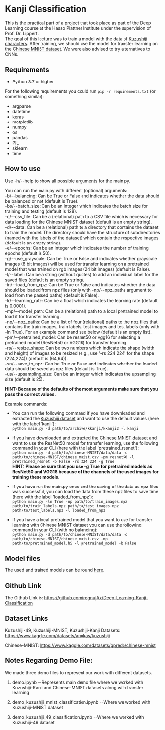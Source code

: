 # Kanji Classification

This is the practical part of a project that took place as part of the Deep Learning course at the Hasso Plattner Institute under the supervision of Prof. Dr. Lippert.<br />
The goal of this lecture was to train a model with the data of [Kuzushiji characters](https://www.kaggle.com/datasets/anokas/kuzushiji). After training, we should use the model for transfer learning on the [Chinese MNIST dataset](https://www.kaggle.com/datasets/gpreda/chinese-mnist). We were also advised to try alternatives to CNNs.

## Requirements

- Python 3.7 or higher

For the following requirements you could run ```pip -r requirements.txt``` (or something similar):
- argparse
- datetime
- keras
- matplotlib
- numpy
- os
- pandas
- PIL
- sklearn
- time

## How to use

Use -h/--help to show all possible arguments for the main.py.

You can run the main.py with different (optional) arguments:<br />
-b/--balancing: Can be True or False and indicates whether the data should be balanced or not (default is True).<br />
-bs/--batch_size: Can be an integer which indicates the batch size for training and testing (default is 128).<br />
-c/--csv_file: Can be a (relational) path to a CSV file which is necessary for data loading for the Chinese MNIST dataset (default is an empty string).<br />
-d/--data: Can be a (relational) path to a directory that contains the dataset to train the model. The directory should have the structure of subdirectories (named with the labels of the dataset) which contain the respective images (default is an empty string).<br />
-e/--epochs: Can be an integer which indicates the number of training epochs (default is 50).<br />
-g/--use_grayscale: Can be True or False and indicates whether grayscale images (8 bit images) will be used for transfer learning on a pretrained model that was trained on rgb images (24 bit images) (default is False).<br />
-l/--label: Can be a string (without quotes) to add an individual label for the saved files (default is an empty string).<br />
-ln/--load_from_npz: Can be True or False and indicates whether the data should be loaded from npz files (only with -np/--npz_paths argument to load from the passed paths) (default is False).<br />
-lr/--learning_rate: Can be a float which indicates the learning rate (default is 0.0001).<br />
-mp/--model_path: Can be a (relational) path to a local pretrained model to load it for transfer learning.<br />
-np/--npz_paths: Can be a list of four (relational) paths to the npz files that contains the train images, train labels, test images and test labels (only with -ln True). For an example command see below (default is an empty list).<br />
-pm/--pretrained_model: Can be resnet50 or vgg16 for selecting a pretrained model (ResNet50 or VGG16) for transfer learning.<br />
-rs/--resize_shape: Can be two numbers which indicate the shape (width and height) of images to be resized (e.g., use \'-rs 224 224\' for the shape (224,224)) (default is (64,64)).<br />
-sn/--save_to_npz: Can be True or False and indicates whether the loaded data should be saved as npz files (default is True).<br />
-us/--upsampling_size: Can be an integer which indicates the upsampling size (default is 25).

**HINT: Because of the defaults of the most arguments make sure that you pass the correct values.**

Example commands:
- You can run the following command if you have downloaded and extracted the [Kuzushiji dataset](https://www.kaggle.com/datasets/anokas/kuzushiji) and want to use the default values (here with the label \'kanji\'):<br />
```python main.py -d path/to/archive/kkanji/kkanji2 -l kanji```

- If you have downloaded and extracted the [Chinese MNIST dataset](https://www.kaggle.com/datasets/gpreda/chinese-mnist) and want to use the ResNet50 model for transfer learning, use the following command in your CLI (here with the label \'pretrained_resnet\'):<br />
```python main.py -d path/to/chinese-MNIST/data/data -c path/to/chinese-MNIST/chinese_mnist.csv -pm resnet50 -l pretrained_resnet -b False -rs 224 224 -g True```<br />
**HINT: Please be sure that you use -g True for pretrained models as ResNet50 and VGG16 because of the channels of the used images for training these models.**

- If you have run the main.py once and the saving of the data as npz files was successful, you can load the data from these npz files to save time (here with the label \'loaded_from_npz\'):<br />
```python main.py -ln True -np path/to/train_images.npz path/to/train_labels.npz path/to/test_images.npz path/to/test_labels.npz -l loaded_from_npz```

- If you have a local pretrained model that you want to use for transfer learning with  [Chinese MNIST dataset](https://www.kaggle.com/datasets/gpreda/chinese-mnist) you can use the following command in your CLI (with no balancing):<br />
```python main.py -d path/to/chinese-MNIST/data/data -c path/to/chinese-MNIST/chinese_mnist.csv -mp path/to/pretrained_model.h5 -l pretrained_model -b False```

## Model files

The used and trained models can be found [here](https://drive.google.com/drive/folders/1EqbCbd32bO3biHrdts9aO1wVDTHMXmib?usp=sharing).

## Github Link

The Github Link is: https://github.com/regnujAx/Deep-Learning-Kanji-Classification

## Dataset Links

Kuzushiji-49, Kuzushiji-MNIST, Kuzushiji-Kanji Datasets: https://www.kaggle.com/datasets/anokas/kuzushiji

Chinese-MNIST: https://www.kaggle.com/datasets/gpreda/chinese-mnist

## Notes Regarding Demo File:

We made three demo files to represent our work with different datasets.

1) demo.ipynb  --Represents main demo file where we worked with Kuzushiji-Kanji and Chinese-MNIST datasets along with transfer learning

2) demo_kuzushiji_mnist_classification.ipynb  --Where we worked with Kuzushiji-MNIST dataset

3) demo_kuzushiji_49_classification.ipynb  --Where we worked with Kuzushiji-49 dataset